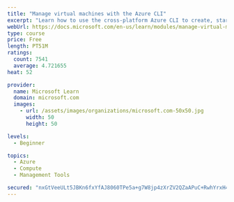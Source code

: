```yaml
---
title: "Manage virtual machines with the Azure CLI"
excerpt: "Learn how to use the cross-platform Azure CLI to create, start, stop, and perform other management tasks related to virtual machines in Azure."
webUrl: https://docs.microsoft.com/en-us/learn/modules/manage-virtual-machines-with-azure-cli/
type: course
price: Free
length: PT51M
ratings:
  count: 7541
  average: 4.721655
heat: 52

provider:
  name: Microsoft Learn
  domain: microsoft.com
  images:
    - url: /assets/images/organizations/microsoft.com-50x50.jpg
      width: 50
      height: 50

levels:
  - Beginner

topics:
  - Azure
  - Compute
  - Management Tools

secured: "nxGtVeeULt5JBKn6fxYfAJ8060TPe5a+g7W8jp4zXrZV2QZaAPuC+RwhYrxH47wRoGSkp4d2HoYix1ILxRsH16mN5egZaKZ0UFpiubqOcZd+kRF3WAKfYV7NuxHp89g7zcmqoDtN/4ZgqdLhjh1H1Qn3ch0rglCjarfiTl0tKNN/pM9WD5FhYYFaEV3loJY2bdELWZPSuy802vZ0Cbs4qgNXa61BCijhU4OJw5x5dq4eu3HCjepnwsrH7jpMaYlI4vYD5qoKDRRnO/H7xxjF/3zL65Jv9XcpMJfbE9aZHfvcaPmGnN+uCsixVNzWo/vITwGk1GvvZY9KP18fo4Q5EtrKX2VrYSSDp5lED+4dA+PbIooff9+yhrQ/Ro1NezLQKDvbFrVCFaLPETxE9+sW8tF03VEbj7NUSX0CZPtyzBQ=;KCTdvEFQN+syk4VFSna2kQ=="
---
```


